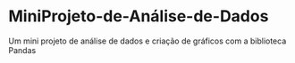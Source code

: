 # MiniProjeto-de-Análise-de-Dados
Um mini projeto de análise de dados e criação de gráficos com a biblioteca Pandas 
